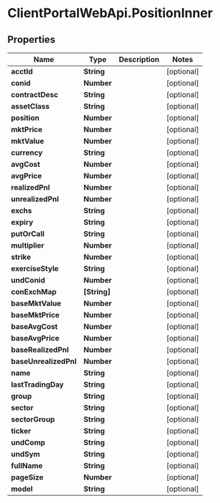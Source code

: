 # ClientPortalWebApi.PositionInner

## Properties
Name | Type | Description | Notes
------------ | ------------- | ------------- | -------------
**acctId** | **String** |  | [optional] 
**conid** | **Number** |  | [optional] 
**contractDesc** | **String** |  | [optional] 
**assetClass** | **String** |  | [optional] 
**position** | **Number** |  | [optional] 
**mktPrice** | **Number** |  | [optional] 
**mktValue** | **Number** |  | [optional] 
**currency** | **String** |  | [optional] 
**avgCost** | **Number** |  | [optional] 
**avgPrice** | **Number** |  | [optional] 
**realizedPnl** | **Number** |  | [optional] 
**unrealizedPnl** | **Number** |  | [optional] 
**exchs** | **String** |  | [optional] 
**expiry** | **String** |  | [optional] 
**putOrCall** | **String** |  | [optional] 
**multiplier** | **Number** |  | [optional] 
**strike** | **Number** |  | [optional] 
**exerciseStyle** | **String** |  | [optional] 
**undConid** | **Number** |  | [optional] 
**conExchMap** | **[String]** |  | [optional] 
**baseMktValue** | **Number** |  | [optional] 
**baseMktPrice** | **Number** |  | [optional] 
**baseAvgCost** | **Number** |  | [optional] 
**baseAvgPrice** | **Number** |  | [optional] 
**baseRealizedPnl** | **Number** |  | [optional] 
**baseUnrealizedPnl** | **Number** |  | [optional] 
**name** | **String** |  | [optional] 
**lastTradingDay** | **String** |  | [optional] 
**group** | **String** |  | [optional] 
**sector** | **String** |  | [optional] 
**sectorGroup** | **String** |  | [optional] 
**ticker** | **String** |  | [optional] 
**undComp** | **String** |  | [optional] 
**undSym** | **String** |  | [optional] 
**fullName** | **String** |  | [optional] 
**pageSize** | **Number** |  | [optional] 
**model** | **String** |  | [optional] 



